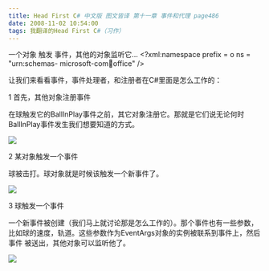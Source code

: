 ```yaml
---
title: Head First C# 中文版 图文皆译 第十一章 事件和代理 page486
date: 2008-11-02 10:54:00
tags: 我翻译的Head First C#（习作）
---
```

一个对象  触发  事件，其他的对象监听它...  <?xml:namespace prefix = o ns = "urn:schemas-
microsoft-com:office:office" />

让我们来看看事件，事件处理者，和注册者在C#里面是怎么工作的：

1  首先，其他对象注册事件

在球触发它的BallInPlay事件之前，其它对象注册它。那就是它们说无论何时BallInPlay事件发生我们想要知道的方式。

![](https://p-blog.csdn.net/images/p_blog_csdn_net/cuipengfei1/EntryImages/20081102/%E6%88%AA%E5%9B%BE00.jpg)

2  某对象触发一个事件

球被击打。球对象就是时候该触发一个新事件了。

![](https://p-blog.csdn.net/images/p_blog_csdn_net/cuipengfei1/EntryImages/20081102/%E6%88%AA%E5%9B%BE01.jpg)

3  球触发一个事件

一个新事件被创建（我们马上就讨论那是怎么工作的）。那个事件也有一些参数，比如球的速度，轨道。这些参数作为EventArgs对象的实例被联系到事件上，然后事件
被送出，其他对象可以监听他了。

![](https://p-blog.csdn.net/images/p_blog_csdn_net/cuipengfei1/EntryImages/20081102/%E6%88%AA%E5%9B%BE02.jpg)



